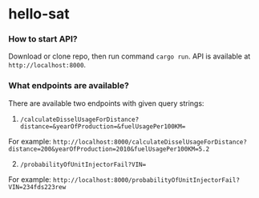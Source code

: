 # hello-sat

### How to start API?
Download or clone repo, then run command `cargo run`. API is available at `http://localhost:8000`.
### What endpoints are available?
There are available two endpoints with given query strings:

1. `/calculateDisselUsageForDistance?distance=&yearOfProduction=&fuelUsagePer100KM=`

For example: `http://localhost:8000/calculateDisselUsageForDistance?distance=200&yearOfProduction=2010&fuelUsagePer100KM=5.2`

2. `/probabilityOfUnitInjectorFail?VIN=`

For example: `http://localhost:8000/probabilityOfUnitInjectorFail?VIN=234fds223rew`


